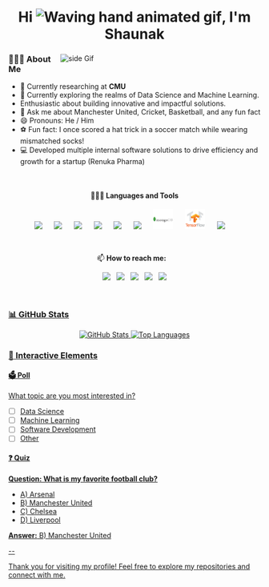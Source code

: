 <h1 align="center">Hi <img src="https://raw.githubusercontent.com/nixin72/nixin72/master/wave.gif" 
         alt="Waving hand animated gif"
         height="40"
         width="40" />, I'm Shaunak </h1>
         
<div> 

<img src="https://repository-images.githubusercontent.com/462900780/0a10af70-6cbf-46df-9071-0ff586a3b1d6" alt="side Gif" align="right" width="400" height="auto"/> </a>
   ### 👨🏻‍💻 About Me
  - 🔭 Currently researching at **CMU**
  - 🌱  Currently exploring the realms of Data Science and Machine Learning.
  - Enthusiastic about building innovative and impactful solutions.
  - 💬 Ask me about Manchester United, Cricket, Basketball, and any fun fact
  - 😄 Pronouns: He / Him
  - ⚽ Fun fact: I once scored a hat trick in a soccer match while wearing mismatched socks!
  - 💻 Developed multiple internal software solutions to drive efficiency and growth for a startup (Renuka Pharma)

</div>

<br style="clear: both;" />

<div align="center">

#### 👨🏻‍💻 **Languages and Tools**
[<img height="40" src="https://upload.wikimedia.org/wikipedia/commons/c/c3/Python-logo-notext.svg">](https://www.python.org/)
&nbsp;&nbsp;&nbsp;&nbsp;
[<img height="40" src="https://upload.wikimedia.org/wikipedia/en/3/30/Java_programming_language_logo.svg">](https://www.java.com/)
&nbsp;&nbsp;&nbsp;&nbsp;
[<img height="40" src="https://upload.wikimedia.org/wikipedia/commons/a/a8/Microsoft_Azure_Logo.svg">](https://azure.microsoft.com/)
&nbsp;&nbsp;&nbsp;&nbsp;
[<img height="40" src="https://upload.wikimedia.org/wikipedia/commons/9/93/Amazon_Web_Services_Logo.svg">](https://aws.amazon.com/)
&nbsp;&nbsp;&nbsp;&nbsp;
<img height="40" src="https://upload.wikimedia.org/wikipedia/commons/3/35/Tux.svg">
&nbsp;&nbsp;&nbsp;&nbsp;
<img height="40" src="https://upload.wikimedia.org/wikipedia/commons/2/2d/Tensorflow_logo.svg">
&nbsp;&nbsp;&nbsp;&nbsp;
<img height="40" src="https://raw.githubusercontent.com/github/explore/80688e429a7d4ef2fca1e82350fe8e3517d3494d/topics/mongodb/mongodb.png">
&nbsp;&nbsp;&nbsp;&nbsp;
<img height="40" src="https://raw.githubusercontent.com/github/explore/80688e429a7d4ef2fca1e82350fe8e3517d3494d/topics/tensorflow/tensorflow.png">
&nbsp;&nbsp;&nbsp;&nbsp;
[<img height="40" src="https://upload.wikimedia.org/wikipedia/commons/3/3f/Git_icon.svg">](https://git-scm.com/)
&nbsp;&nbsp;&nbsp;&nbsp;

</div>

<br style="clear: both;" />

<div align="center"> 
  
📫 **How to reach me:** &nbsp;&nbsp; 

[<img src="https://upload.wikimedia.org/wikipedia/commons/8/83/Steam_icon_logo.svg" width="3.5%"/>](https://steamcommunity.com/id/iconic_dark/)  &nbsp; [<img src="https://github.com/sciencepal/sciencepal/blob/master/assets/discord-round.svg" width="3.5%"/>]()  &nbsp; [<img src="https://img.icons8.com/color/48/000000/twitter.png" width="3.5%"/>](https://twitter.com/alshishaunak)  &nbsp; [<img src="https://img.icons8.com/color/48/000000/linkedin.png" width="3.5%"/>](https://www.linkedin.com/in/shaunak-alshi-619469186)  &nbsp;  <a href="mailto:shaunak111sa@gmail.com"> <img src="https://img.icons8.com/fluent/48/000000/gmail.png" width="3.5%"/>

</div>

<br />

### 📊 GitHub Stats
<div align="center">
  <img src="https://github-readme-stats.vercel.app/api?username=Dark-Shaun&show_icons=true&hide_title=true&count_private=true&theme=radical" alt="GitHub Stats" />
  <img src="https://github-readme-stats.vercel.app/api/top-langs/?username=Dark-Shaun&layout=compact&theme=radical" alt="Top Languages" />
</div>


### 🔄 Interactive Elements

#### 🗳️ Poll
What topic are you most interested in?
- [ ] Data Science
- [ ] Machine Learning
- [ ] Software Development
- [ ] Other

#### ❓ Quiz
**Question: What is my favorite football club?**
- A) Arsenal
- B) Manchester United
- C) Chelsea
- D) Liverpool

**Answer:** B) Manchester United

--

Thank you for visiting my profile! Feel free to explore my repositories and connect with me.
